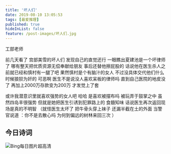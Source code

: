 ```yaml
---
title: '坏人们'
date: 2019-08-10 13:05:53
tags: [最爱推理]
published: true
hideInList: false
feature: /post-images/坏人们.jpg
---
```

工部老师

<!-- more -->

前几天看了 宫部美雪的坏人们 发现自己的直觉还行   一眼瞧出夏建池是一个坏律师了   哪有整天把优质资源无偿奉献给朋友 事后还替他擦屁股的  话说他在医生杀人之前就已经和慎村有一腿了吧    果然慎村是个有脑汁的女人   不过没具体交代他们什么时候狼狈为奸的
 可恶啊   医生不是说没人喜欢呆板的律师吗  直到自己医院的地皮没了  再加上2000万存款变为200万  才发觉上了套
 
 或许我潜意识里就喜欢强势的女人吧  哈哈 是喜欢被摆布吗  被玩弄于鼓掌之中  虽然四岛丰很强势   但就是她把医生引诱到犯罪路上的   食髓知味   话说医生再次返回现场是真的不明智  （就怪医生太坏了 把牛骨头穿上袜子  还漏半截在土的外面   当警官说道 ：你不是去散心吗   为何到偏远的树林来回三次   ）
 
 
##  今日诗词
<script src="https://sdk.jinrishici.com/v2/browser/jinrishici.js" charset="utf-8"></script>
<div id="poem_sentence"></div>
<div id="poem_info"></div>
<script type="text/javascript">
  jinrishici.load(function(result) {
    var sentence = document.querySelector("#poem_sentence")
    var info = document.querySelector("#poem_info")
    sentence.innerHTML = result.data.content
    info.innerHTML = '【' + result.data.origin.dynasty + '】' + result.data.origin.author + '《' + result.data.origin.title + '》'
  });
</script>
 
 
 <script type="text/javascript" src="https://api.xygeng.cn/dailywd/api/getjs.php"></script>

<img src="https://api.xygeng.cn/bing/1920.php" alt="Bing每日图片超高清" />